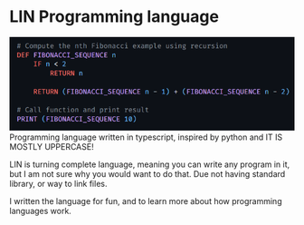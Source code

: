 # LIN Programming language
![LIN  function for counting fibonacci ](./docs//syntax-highlight.png)
Programming language written in typescript, inspired by python and IT IS MOSTLY UPPERCASE! 


LIN is turning complete language, meaning you can write any program in it, but I am not sure why you would want to do that. Due not having standard library, or way to link files.

I written the language for fun, and to learn more about how programming languages work.
